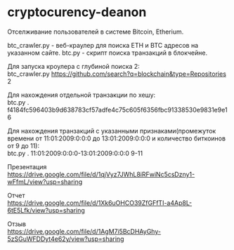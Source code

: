 # cryptocurency-deanon
Отселживание пользователей в системе Bitcoin, Etherium.

btc_crawler.py - веб-краулер для поиска ETH и BTC адресов на указанном сайте.
btc.py - скрипт поиска транзакций в блокчейне.

Для запуска кроулера с глубиной поиска 2:  
btc_crawler.py https://github.com/search?q=blockchain&type=Repositories 2

Для нахождения отдельной транзакции по хешу:  
btc.py . f4184fc596403b9d638783cf57adfe4c75c605f6356fbc91338530e9831e9e16  

Для нахождения транзакций с указанными признаками(промежуток времени от 11:01:2009:0:0:0 до 13:01:2009:0:0:0 и количество биткоинов от 9 до 11):  
btc.py . 11:01:2009:0:0:0-13:01:2009:0:0:0 9-11

Презентация  
https://drive.google.com/file/d/1qjVyz7JWhL8iRFwiNc5csDzny1-wFfmL/view?usp=sharing

Отчет  
https://drive.google.com/file/d/1Xk6uOHCO39ZfGFfTI-a4Ap8L-6tE5Lfk/view?usp=sharing

Отзыв  
https://drive.google.com/file/d/1AgM7i5BcDHAyGhy-5zSGuWFDDyt4e62y/view?usp=sharing
